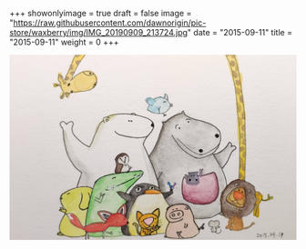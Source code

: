 +++
showonlyimage = true 
draft = false 
image = "https://raw.githubusercontent.com/dawnorigin/pic-store/waxberry/img/IMG_20190909_213724.jpg" 
date = "2015-09-11" 
title = "2015-09-11" 
weight = 0 
+++

![drawing](https://raw.githubusercontent.com/dawnorigin/pic-store/waxberry/img/IMG_20190909_213724.jpg)  
